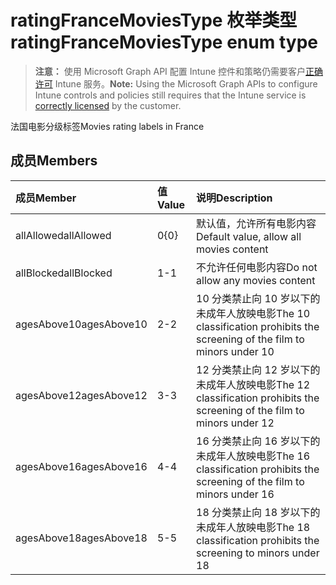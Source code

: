 # <a name="ratingfrancemoviestype-enum-type"></a><span data-ttu-id="df480-101">ratingFranceMoviesType 枚举类型</span><span class="sxs-lookup"><span data-stu-id="df480-101">ratingFranceMoviesType enum type</span></span>

> <span data-ttu-id="df480-102">**注意：** 使用 Microsoft Graph API 配置 Intune 控件和策略仍需要客户[正确许可](https://go.microsoft.com/fwlink/?linkid=839381) Intune 服务。</span><span class="sxs-lookup"><span data-stu-id="df480-102">**Note:** Using the Microsoft Graph APIs to configure Intune controls and policies still requires that the Intune service is [correctly licensed](https://go.microsoft.com/fwlink/?linkid=839381) by the customer.</span></span>

<span data-ttu-id="df480-103">法国电影分级标签</span><span class="sxs-lookup"><span data-stu-id="df480-103">Movies rating labels in France</span></span>
## <a name="members"></a><span data-ttu-id="df480-104">成员</span><span class="sxs-lookup"><span data-stu-id="df480-104">Members</span></span>
|<span data-ttu-id="df480-105">成员</span><span class="sxs-lookup"><span data-stu-id="df480-105">Member</span></span>|<span data-ttu-id="df480-106">值</span><span class="sxs-lookup"><span data-stu-id="df480-106">Value</span></span>|<span data-ttu-id="df480-107">说明</span><span class="sxs-lookup"><span data-stu-id="df480-107">Description</span></span>|
|:---|:---|:---|
|<span data-ttu-id="df480-108">allAllowed</span><span class="sxs-lookup"><span data-stu-id="df480-108">allAllowed</span></span>|<span data-ttu-id="df480-109">0</span><span class="sxs-lookup"><span data-stu-id="df480-109">{0}</span></span>|<span data-ttu-id="df480-110">默认值，允许所有电影内容</span><span class="sxs-lookup"><span data-stu-id="df480-110">Default value, allow all movies content</span></span>|
|<span data-ttu-id="df480-111">allBlocked</span><span class="sxs-lookup"><span data-stu-id="df480-111">allBlocked</span></span>|<span data-ttu-id="df480-112">1</span><span class="sxs-lookup"><span data-stu-id="df480-112">-1</span></span>|<span data-ttu-id="df480-113">不允许任何电影内容</span><span class="sxs-lookup"><span data-stu-id="df480-113">Do not allow any movies content</span></span>|
|<span data-ttu-id="df480-114">agesAbove10</span><span class="sxs-lookup"><span data-stu-id="df480-114">agesAbove10</span></span>|<span data-ttu-id="df480-115">2</span><span class="sxs-lookup"><span data-stu-id="df480-115">-2</span></span>|<span data-ttu-id="df480-116">10 分类禁止向 10 岁以下的未成年人放映电影</span><span class="sxs-lookup"><span data-stu-id="df480-116">The 10 classification prohibits the screening of the film to minors under 10</span></span>|
|<span data-ttu-id="df480-117">agesAbove12</span><span class="sxs-lookup"><span data-stu-id="df480-117">agesAbove12</span></span>|<span data-ttu-id="df480-118">3</span><span class="sxs-lookup"><span data-stu-id="df480-118">-3</span></span>|<span data-ttu-id="df480-119">12 分类禁止向 12 岁以下的未成年人放映电影</span><span class="sxs-lookup"><span data-stu-id="df480-119">The 12 classification prohibits the screening of the film to minors under 12</span></span>|
|<span data-ttu-id="df480-120">agesAbove16</span><span class="sxs-lookup"><span data-stu-id="df480-120">agesAbove16</span></span>|<span data-ttu-id="df480-121">4</span><span class="sxs-lookup"><span data-stu-id="df480-121">-4</span></span>|<span data-ttu-id="df480-122">16 分类禁止向 16 岁以下的未成年人放映电影</span><span class="sxs-lookup"><span data-stu-id="df480-122">The 16 classification prohibits the screening of the film to minors under 16</span></span>|
|<span data-ttu-id="df480-123">agesAbove18</span><span class="sxs-lookup"><span data-stu-id="df480-123">agesAbove18</span></span>|<span data-ttu-id="df480-124">5</span><span class="sxs-lookup"><span data-stu-id="df480-124">-5</span></span>|<span data-ttu-id="df480-125">18 分类禁止向 18 岁以下的未成年人放映电影</span><span class="sxs-lookup"><span data-stu-id="df480-125">The 18 classification prohibits the screening to minors under 18</span></span>|



